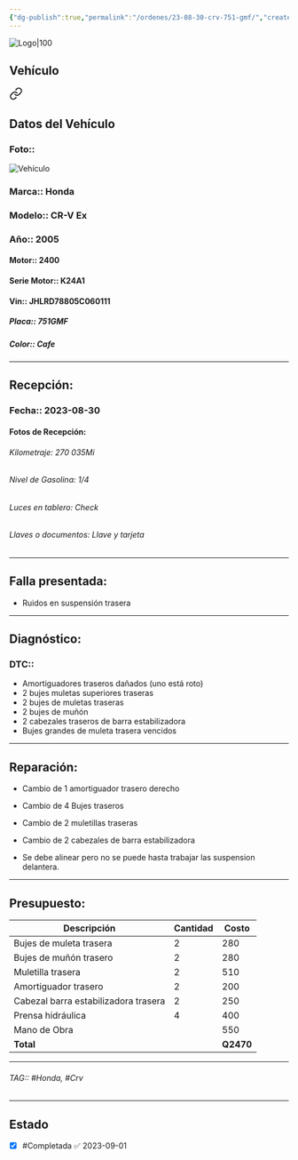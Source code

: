 ```yaml
---
{"dg-publish":true,"permalink":"/ordenes/23-08-30-crv-751-gmf/","created":"","updated":""}
---
```


![Logo|100](http://drive.google.com/uc?export=view&id=137fl3TIZ0-PU8b-Pt0bsjclwHub_u78G)

## Vehículo

<div class="transclusion internal-embed is-loaded"><a class="markdown-embed-link" href="/vehiculos/honda/crv-751-gmf/#datos-del-vehiculo" aria-label="Open link"><svg xmlns="http://www.w3.org/2000/svg" width="24" height="24" viewBox="0 0 24 24" fill="none" stroke="currentColor" stroke-width="2" stroke-linecap="round" stroke-linejoin="round" class="svg-icon lucide-link"><path d="M10 13a5 5 0 0 0 7.54.54l3-3a5 5 0 0 0-7.07-7.07l-1.72 1.71"></path><path d="M14 11a5 5 0 0 0-7.54-.54l-3 3a5 5 0 0 0 7.07 7.07l1.71-1.71"></path></svg></a><div class="markdown-embed">



## Datos del Vehículo 
### Foto:: 
![Vehículo](http://drive.google.com/uc?export=view&id=1JniPAkz-jSIlYYlIHTMQ3rTXQNqNg_Ln)

### Marca:: Honda 
### Modelo:: CR-V Ex
### Año:: 2005
#### Motor:: 2400
#### Serie Motor:: K24A1
#### Vin:: JHLRD78805C060111
##### Placa:: 751GMF
##### Color:: Cafe
---


</div></div>


## Recepción:
### Fecha:: 2023-08-30
#### Fotos de Recepción: 

###### Kilometraje: 270 035Mi
###### Nivel de Gasolina: 1/4
###### Luces en tablero: Check
###### Llaves o documentos: Llave y tarjeta 

---

## Falla presentada:
- Ruidos en suspensión trasera


---

## Diagnóstico:
### DTC:: 

- Amortiguadores traseros dañados (uno está roto)
- 2 bujes muletas superiores traseras
- 2 bujes de muletas traseras
- 2 bujes de muñón
- 2 cabezales traseros de barra estabilizadora
- Bujes grandes de muleta trasera vencidos

---
## Reparación:
- Cambio de 1 amortiguador trasero derecho 
- Cambio de 4 Bujes traseros 
- Cambio de 2 muletillas traseras 
- Cambio de 2 cabezales de barra estabilizadora

- Se debe alinear pero no se puede hasta trabajar las suspension delantera.

---

## Presupuesto:

| Descripción                          | Cantidad | Costo |
| ------------------------------------ | -------- | ----- |
| Bujes de muleta trasera              | 2        |   280    |
| Bujes de muñón trasero               | 2        | 280   |
| Muletilla trasera                    | 2        | 510   |
| Amortiguador trasero                 | 2        | 200   |
| Cabezal barra estabilizadora trasera | 2        | 250   |
| Prensa hidráulica                    | 4        | 400   |
| Mano de Obra                         |          | 550   |
| **Total**                                    |          |    **Q2470**   |

---

###### TAG:: #Honda, #Crv

---

## Estado

- [x] #Completada ✅ 2023-09-01